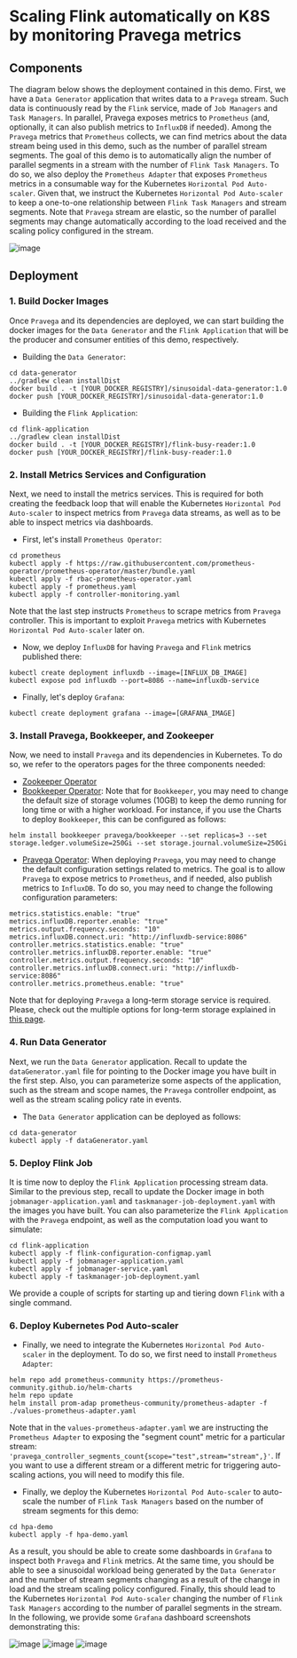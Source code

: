 # Scaling Flink automatically on K8S by monitoring Pravega metrics

## Components
The diagram below shows the deployment contained in this demo.
First, we have a `Data Generator` application that writes data
to a `Pravega` stream. Such data is continuously read by the `Flink`
service, made of `Job Managers` and `Task Managers`. In parallel,
Pravega exposes metrics to `Prometheus` (and, optionally, it can
also publish metrics to `InfluxDB` if needed). Among the `Pravega`
metrics that `Prometheus` collects, we can find metrics about the
data stream being used in this demo, such as the number of parallel
stream segments. The goal of this demo is to automatically align the
number of parallel segments in a stream with the number of `Flink
Task Managers`. To do so, we also deploy the `Prometheus Adapter`
that exposes `Prometheus` metrics in a consumable way for 
the Kubernetes `Horizontal Pod Auto-scaler`. Given that, we instruct
the Kubernetes `Horizontal Pod Auto-scaler` to keep a one-to-one
relationship between `Flink Task Managers` and stream segments.
Note that `Pravega` stream are elastic, so the number of parallel
segments may change automatically according to the load received
and the scaling policy configured in the stream.

![image](img/deployment-diagram.png)


## Deployment


### 1. Build Docker Images

Once `Pravega` and its dependencies are deployed, we can start building the
docker images for the `Data Generator` and the `Flink Application` that will
be the producer and consumer entities of this demo, respectively.

- Building the `Data Generator`:
```
cd data-generator
../gradlew clean installDist
docker build . -t [YOUR_DOCKER_REGISTRY]/sinusoidal-data-generator:1.0
docker push [YOUR_DOCKER_REGISTRY]/sinusoidal-data-generator:1.0
```

- Building the `Flink Application`:
```
cd flink-application
../gradlew clean installDist
docker build . -t [YOUR_DOCKER_REGISTRY]/flink-busy-reader:1.0
docker push [YOUR_DOCKER_REGISTRY]/flink-busy-reader:1.0
```

### 2. Install Metrics Services and Configuration

Next, we need to install the metrics services. This is required for
both creating the feedback loop that will enable the Kubernetes 
`Horizontal Pod Auto-scaler` to inspect metrics from `Pravega`
data streams, as well as to be able to inspect metrics via dashboards.

- First, let's install `Prometheus Operator`:
```
cd prometheus
kubectl apply -f https://raw.githubusercontent.com/prometheus-operator/prometheus-operator/master/bundle.yaml
kubectl apply -f rbac-prometheus-operator.yaml
kubectl apply -f prometheus.yaml
kubectl apply -f controller-monitoring.yaml
```
Note that the last step instructs `Prometheus` to scrape metrics from
`Pravega` controller. This is important to exploit `Pravega` metrics
with Kubernetes `Horizontal Pod Auto-scaler` later on.

- Now, we deploy `InfluxDB` for having `Pravega` and `Flink` metrics
published there:
```
kubectl create deployment influxdb --image=[INFLUX_DB_IMAGE]
kubectl expose pod influxdb --port=8086 --name=influxdb-service
```

- Finally, let's deploy `Grafana`:
```
kubectl create deployment grafana --image=[GRAFANA_IMAGE]
```

### 3. Install Pravega, Bookkeeper, and Zookeeper

Now, we need to install `Pravega` and its dependencies in Kubernetes.
To do so, we refer to the operators pages for the three components needed:
- [Zookeeper Operator](https://github.com/pravega/zookeeper-operator)
- [Bookkeeper Operator](https://github.com/pravega/bookkeeper-operator): Note that
for `Bookkeeper`, you may need to change the default size of storage volumes (10GB) 
to keep the demo running for long time or with a higher workload. For instance, 
if you use the Charts to deploy `Bookkeeper`, this can be configured as follows:
```
helm install bookkeeper pravega/bookkeeper --set replicas=3 --set storage.ledger.volumeSize=250Gi --set storage.journal.volumeSize=250Gi
```
- [Pravega Operator](https://github.com/pravega/pravega-operator): When
deploying `Pravega`, you may need to change the default configuration settings
related to metrics. The goal is to allow `Pravega` to expose metrics to `Prometheus`,
and if needed, also publish metrics to `InfluxDB`. To do so, you may need to change
the following configuration parameters:
```
metrics.statistics.enable: "true"
metrics.influxDB.reporter.enable: "true"
metrics.output.frequency.seconds: "10"
metrics.influxDB.connect.uri: "http://influxdb-service:8086"
controller.metrics.statistics.enable: "true"
controller.metrics.influxDB.reporter.enable: "true"
controller.metrics.output.frequency.seconds: "10"
controller.metrics.influxDB.connect.uri: "http://influxdb-service:8086"
controller.metrics.prometheus.enable: "true"
```

Note that for deploying `Pravega` a long-term storage service is required.
Please, check out the multiple options for long-term storage explained in
[this page](https://github.com/pravega/pravega-operator/blob/master/doc/longtermstorage.md).


### 4. Run Data Generator

Next, we run the `Data Generator` application. Recall to update the
`dataGenerator.yaml` file for pointing to the Docker image you have
built in the first step. Also, you can parameterize some aspects of the
application, such as the stream and scope names, the `Pravega` controller
endpoint, as well as the stream scaling policy rate in events.

- The `Data Generator` application can be deployed as follows:
```
cd data-generator
kubectl apply -f dataGenerator.yaml
```

### 5. Deploy Flink Job
It is time now to deploy the `Flink Application` processing stream
data. Similar to the previous step, recall to update the Docker
image in both `jobmanager-application.yaml` and `taskmanager-job-deployment.yaml`
with the images you have built. You can also parameterize the `Flink Application`
with the `Pravega` endpoint, as well as the computation load you want to
simulate:
```
cd flink-application
kubectl apply -f flink-configuration-configmap.yaml
kubectl apply -f jobmanager-application.yaml
kubectl apply -f jobmanager-service.yaml
kubectl apply -f taskmanager-job-deployment.yaml
```
We provide a couple of scripts for starting up and tiering down `Flink` with
a single command.

### 6. Deploy Kubernetes Pod Auto-scaler

- Finally, we need to integrate the Kubernetes `Horizontal Pod Auto-scaler`
in the deployment. To do so, we first need to install `Prometheus Adapter`:
```
helm repo add prometheus-community https://prometheus-community.github.io/helm-charts
helm repo update
helm install prom-adap prometheus-community/prometheus-adapter -f ./values-prometheus-adapter.yaml
```
Note that in the `values-prometheus-adapter.yaml` we are instructing the `Prometheus
Adapter` to exposing the "segment count" metric for a particular stream: 
`'pravega_controller_segments_count{scope="test",stream="stream",}'`. If you
want to use a different stream or a different metric for triggering
auto-scaling actions, you will need to modify this file.

- Finally, we deploy the Kubernetes `Horizontal Pod Auto-scaler` to auto-scale
the number of `Flink Task Managers` based on the number of stream segments for this
demo:
```
cd hpa-demo
kubectl apply -f hpa-demo.yaml
```

As a result, you should be able to create some dashboards in `Grafana`
to inspect both `Pravega` and `Flink` metrics. At the same time,
you should be able to see a sinusoidal workload being generated by
the `Data Generator` and the number of stream segments changing 
as a result of the change in load and the stream scaling
policy configured. Finally, this should lead to the Kubernetes
`Horizontal Pod Auto-scaler` changing the number of `Flink Task Managers`
according to the number of parallel segments in the stream.
In the following, we provide some `Grafana` dashboard screenshots
demonstrating this:

![image](img/sinusoidal-workload.png)
![image](img/stream-segments.png)
![image](img/flink-task-managers.png)